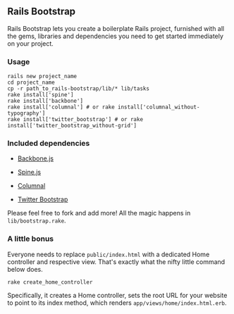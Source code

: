 ## Rails Bootstrap ##

Rails Bootstrap lets you create a boilerplate Rails project, furnished with all the gems, libraries and dependencies you need to get started immediately on your project.

### Usage ###

    rails new project_name
    cd project_name
    cp -r path_to_rails-bootstrap/lib/* lib/tasks
    rake install['spine']
    rake install['backbone']
    rake install['columnal'] # or rake install['columnal_without-typography']
    rake install['twitter_bootstrap'] # or rake install['twitter_bootstrap_without-grid']

### Included dependencies ###

- [Backbone.js](http://documentcloud.github.com/backbone/)

- [Spine.js](http://maccman.github.com/spine/)

- [Columnal](http://www.columnal.com/)

- [Twitter Bootstrap](http://twitter.github.com/bootstrap/)

Please feel free to fork and add more! All the magic happens in `lib/bootstrap.rake`.

### A little bonus ###

Everyone needs to replace `public/index.html` with a dedicated Home controller and respective view. That's exactly what the nifty little command below does.

    rake create_home_controller

Specifically, it creates a Home controller, sets the root URL for your website to point to its index method, which renders `app/views/home/index.html.erb`.